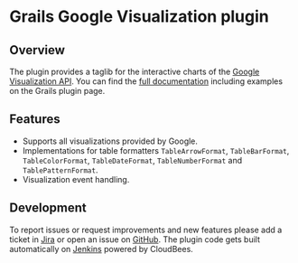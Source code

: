 # Grails Google Visualization plugin

## Overview

The plugin provides a taglib for the interactive charts of the [Google Visualization API](http://code.google.com/apis/chart/index.html).
You can find the [full documentation](http://www.grails.org/plugin/google-visualization) including examples on the Grails plugin page.

## Features

* Supports all visualizations provided by Google.
* Implementations for table formatters `TableArrowFormat`, `TableBarFormat`, `TableColorFormat`, `TableDateFormat`, `TableNumberFormat` and `TablePatternFormat`.
* Visualization event handling.

## Development

To report issues or request improvements and new features please add a ticket in [Jira](http://jira.grails.org/browse/GPGOOGLEVISUALIZATIONAPI)
or open an issue on [GitHub](https://github.com/bmuschko/grails-google-visualization/issues). The plugin code gets built automatically
on [Jenkins](https://bmuschko.ci.cloudbees.com/job/grails-google-visualization/) powered by CloudBees.